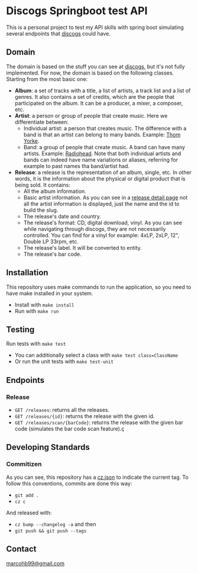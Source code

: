 # Discogs Springboot test API
This is a personal project to test my API skills with spring boot simulating
several endpoints that [discogs](https://discogs.com) could have.

## Domain

The domain is based on the stuff you can see at [discogs](https://discogs.com), but it's not fully implemented.
For now, the domain is based on the following classes. Starting from the most basic one:

- **Album**: a set of tracks with a title, a list of artists, a track list and a list of genres. It also contains a set
of credits, which are the people that participated on the album. It can be a producer, a mixer, a composer, etc.
- **Artist**: a person or group of people that create music. Here we differentiate between:
  - Individual artist: a person that creates music. The difference with a band is that an artist can belong to 
  many bands. Example: [Thom Yorke](https://www.discogs.com/artist/4854-Thom-Yorke). 
  - Band: a group of people that create music. A band can have many artists. 
  Example: [Radiohead](https://www.discogs.com/artist/3840-Radiohead). Note that both individual artists and bands can 
  indeed have name variations or aliases, referring for example to past names tha band/artist had.
- **Release**: a release is the representation of an album, single, etc. In other words, it is the information about the
  physical or digital product that is being sold. It contains:
  - All the album information.
  - Basic artist information. As you can see in a [release detail page](https://www.discogs.com/release/28446010-Glass-Animals-How-To-Be-A-Human-Being)
  not all the artist information is displayed, just the name and the id to build the slug.
  - The release's date and country.
  - The release's format: CD, digital download, vinyl. As you can see while navigating through discogs, they are not 
  necessarily controlled. You can find for a vinyl for example: 4xLP, 2xLP, 12", Double LP 33rpm, etc.
  - The release's label. It will be converted to entity.
  - The release's bar code.

## Installation
This repository uses make commands to run the application, so you need to have make installed in your system.

- Install with ``make install``
- Run with ``make run``

## Testing

Run tests with ``make test``

- You can additionally select a class with ``make test class=ClassName``
- Or run the unit tests with ``make test-unit``

## Endpoints

### Release

- ``GET /releases``: returns all the releases.
- ``GET /releases/{id}``: returns the release with the given id.
- ``GET /releases/scan/{barCode}``: returns the release with the given bar code (simulates the bar code scan feature).ç

## Developing Standards
### Commitizen
As you can see, this repository has a [cz.json](cz.json) to indicate the current tag. To follow this conventions,
commits are done this way:

- ``git add .``
- ``cz c``

And released with:

- ``cz bump --changelog -a`` and then
- ``git push && git push --tags``

## Contact
marcohb99@gmail.com